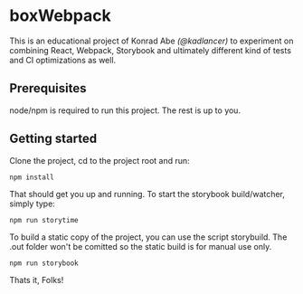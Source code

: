 # boxWebpack
This is an educational project of Konrad Abe _(@kadlancer)_ to experiment on combining React, Webpack, Storybook and ultimately different kind of tests and CI optimizations as well.

## Prerequisites
node/npm is required to run this project. The rest is up to you.

## Getting started
Clone the project, cd to the project root and run:
 
    npm install
 
That should get you up and running. To start the storybook build/watcher, simply type:

    npm run storytime

To build a static copy of the project, you can use the script storybuild. The .out folder won't be comitted so the static build is for manual use only.

    npm run storybook

Thats it, Folks!
